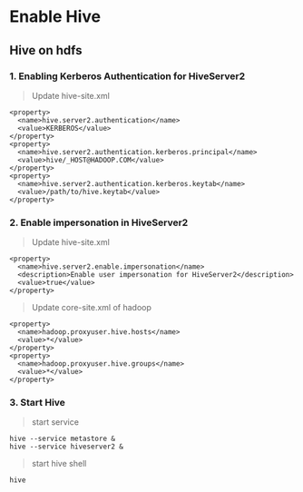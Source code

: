 Enable Hive
==============

## Hive on hdfs

### 1. Enabling Kerberos Authentication for HiveServer2
> Update hive-site.xml
```
<property>
  <name>hive.server2.authentication</name>
  <value>KERBEROS</value>
</property>
<property>
  <name>hive.server2.authentication.kerberos.principal</name>
  <value>hive/_HOST@HADOOP.COM</value>
</property>
<property>
  <name>hive.server2.authentication.kerberos.keytab</name>
  <value>/path/to/hive.keytab</value>
</property>
```

### 2. Enable impersonation in HiveServer2
> Update hive-site.xml
```
<property>
  <name>hive.server2.enable.impersonation</name>
  <description>Enable user impersonation for HiveServer2</description>
  <value>true</value>
</property>
```

> Update core-site.xml of hadoop
```
<property>
  <name>hadoop.proxyuser.hive.hosts</name>
  <value>*</value>
</property>
<property>
  <name>hadoop.proxyuser.hive.groups</name>
  <value>*</value>
</property>
```

### 3. Start Hive
> start service
```
hive --service metastore &
hive --service hiveserver2 &
```

> start hive shell
```
hive
```
